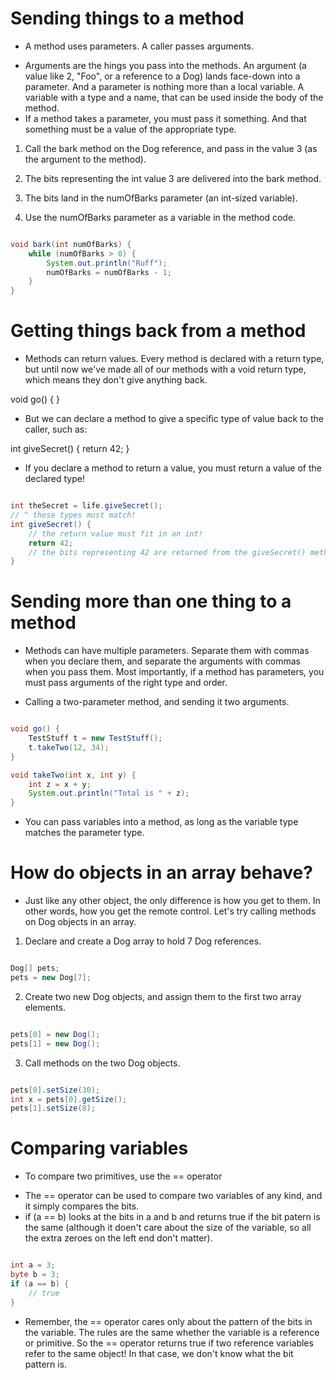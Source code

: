 # Sending things to a method

* A method uses parameters. A caller passes arguments.

- Arguments are the hings you pass into the methods. An argument (a value like 2, "Foo", or a reference to a Dog) lands face-down into a parameter. And a parameter is nothing more than a local variable. A variable with a type and a name, that can be used inside the body of the method.
- If a method takes a parameter, you must pass it something. And that something must be a value of the appropriate type.

1) Call the bark method on the Dog reference, and pass in the value 3 (as the argument to the method).

2) The bits representing the int value 3 are delivered into the bark method.

3) The bits land in the numOfBarks parameter (an int-sized variable).

4) Use the numOfBarks parameter as a variable in the method code.

``` java

void bark(int numOfBarks) {
    while (numOfBarks > 0) {
        System.out.println("Ruff");
        numOfBarks = numOfBarks - 1;
    }
}

```

# Getting things back from a method

- Methods can return values. Every method is declared with a return type, but until now we've made all of our methods with a void return type, which means they don't give anything back.

void go() {
}

- But we can declare a method to give a specific type of value back to the caller, such as:

int giveSecret() {
    return 42;
}

- If you declare a method to return a value, you must return a value of the declared type!

``` java

int theSecret = life.giveSecret();
// ^ these types must match!
int giveSecret() {
    // the return value must fit in an int!
    return 42;
    // the bits representing 42 are returned from the giveSecret() method, and land in the variable name theSecret
}

```

# Sending more than one thing to a method

- Methods can have multiple parameters. Separate them with commas when you declare them, and separate the arguments with commas when you pass them. Most importantly, if a method has parameters, you must pass arguments of the right type and order.

* Calling a two-parameter method, and sending it two arguments.

``` java

void go() {
    TestStuff t = new TestStuff();
    t.takeTwo(12, 34);
}

void takeTwo(int x, int y) {
    int z = x + y;
    System.out.println("Total is " + z);
}

```

* You can pass variables into a method, as long as the variable type matches the parameter type.

# How do objects in an array behave?

- Just like any other object, the only difference is how you get to them. In other words, how you get the remote control. Let's try calling methods on Dog objects in an array.

1) Declare and create a Dog array to hold 7 Dog references.

``` java

Dog[] pets;
pets = new Dog[7];

```

2) Create two new Dog objects, and assign them to the first two array elements.

``` java

pets[0] = new Dog();
pets[1] = new Dog();

```

3) Call methods on the two Dog objects.

``` java

pets[0].setSize(30);
int x = pets[0].getSize();
pets[1].setSize(8);

```

# Comparing variables 

* To compare two primitives, use the == operator

- The == operator can be used to compare two variables of any kind, and it simply compares the bits.
- if (a == b) looks at the bits in a and b and returns true if the bit patern is the same (although it doen't care about the size of the variable, so all the extra zeroes on the left end don't matter).

``` java

int a = 3;
byte b = 3;
if (a == b) {
    // true
}

```

- Remember, the == operator cares only about the pattern of the bits in the variable. The rules are the same whether the variable is a reference or primitive. So the == operator returns true if two reference variables refer to the same object! In that case, we don't know what the bit pattern is.

